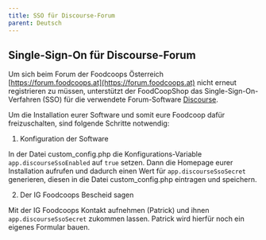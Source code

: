 ```yaml
---
title: SSO für Discourse-Forum
parent: Deutsch
---
```

## Single-Sign-On für Discourse-Forum

Um sich beim Forum der Foodcoops Österreich [https://forum.foodcoops.at](https://forum.foodcoops.at) nicht erneut registrieren zu müssen, unterstützt der FoodCoopShop das Single-Sign-On-Verfahren (SSO) für die verwendete Forum-Software [Discourse](https://www.discourse.org).

Um die Installation eurer Software und somit eure Foodcoop dafür freizuschalten, sind folgende Schritte notwendig:

1) Konfiguration der Software

In der Datei custom_config.php die Konfigurations-Variable `app.discourseSsoEnabled` auf `true` setzen. Dann die Homepage eurer Installation aufrufen und dadurch einen Wert für `app.discourseSsoSecret` generieren, diesen in die Datei custom_config.php eintragen und speichern.

2) Der IG Foodcoops Bescheid sagen

Mit der IG Foodcoops Kontakt aufnehmen (Patrick) und ihnen `app.discourseSsoSecret` zukommen lassen. Patrick wird hierfür noch ein eigenes Formular bauen.
